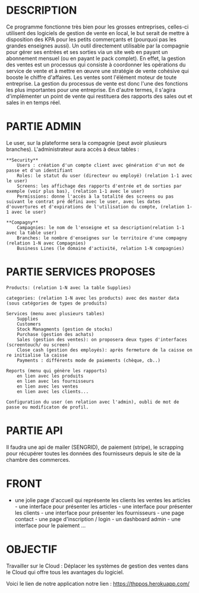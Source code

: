 
**DESCRIPTION**
=================

Ce programme fonctionne très bien pour les grosses entreprises, celles-ci utilisent des logiciels de gestion de vente en local, le but serait de mettre à disposition des KPA pour les petits commerçants et (pourquoi pas les grandes enseignes aussi). Un outil directement utilisable par la compagnie pour gérer ses entrées et ses sorties via un site web en payant un abonnement mensuel (ou en payant le pack complet). En effet, la gestion des ventes est un processus qui consiste à coordonner les opérations du service de vente et à mettre en œuvre une stratégie de vente cohésive qui booste le chiffre d'affaires. Les ventes sont l'élément moteur de toute entreprise. La gestion du processus de vente est donc l'une des fonctions les plus importantes pour une entreprise. En d'autre termes, il s'agira d'implémenter un point de vente qui restituera des rapports des sales out et sales in en temps réel.

**PARTIE ADMIN**
=================

Le user, sur la plateforme sera la compagnie (peut avoir plusieurs branches). L'administrateur aura accès à deux tables :

    **Security**
        Users : création d'un compte client avec génération d'un mot de passe et d'un identifiant
        Roles: le statut du user (directeur ou employé) (relation 1-1 avec le user)
        Screens: les affichage des rapports d'entrée et de sorties par exemple (voir plus bas), (relation 1-1 avec le user)
        Permissions: donne l'accès à la totalité des screens ou pas suivant le contrat pré défini avec le user, avec les dates d'ouvertures et d'expirations de l'utilisation du compte, (relation 1-1 avec le user)

    **Compagny**
        Campagnies: le nom de l'enseigne et sa description(relation 1-1 avec la table user)
        Branches: le nombre d'enseignes sur le territoire d'une compagny (relation 1-N avec Compagnies)
        Business Lines (le domaine d'activité, relation 1-N compagnies)

**PARTIE SERVICES PROPOSES**
=============================

    Products: (relation 1-N avec la table Supplies)

    categories: (relation 1-N avec les products) avec des master data (sous catégories de types de produits)

    Services (menu avec plusieurs tables)
        Supplies
        Customers
        Stock Managments (gestion de stocks)
        Purchase (gestion des achats)
        Sales (gestion des ventes): on proposera deux types d'interfaces (screentouch/ ou screen)
        Close cash (gestion des employés): après fermeture de la caisse on re initialise la caisse
        Payments : différents mode de paiements (chèque, cb..)

    Reports (menu qui génère les rapports)
        en lien avec les produits
        en lien avec les fournisseurs
        en lien avec les ventes
        en lien avec les clients...

    Configuration du user (en relation avec l'admin), oubli de mot de passe ou modificaton de profil.

**PARTIE API**
=================

Il faudra une api de mailer (SENGRID), de paiement (stripe), le scrapping pour récupérer toutes les données des fournisseurs depuis le site de la chambre des commerces.

**FRONT**
=================

- une jolie page d'accueil qui représente les clients les ventes les articles - une interface pour présenter les articles - une interface pour présenter les clients - une interface pour présenter les fournisseurs - une page contact - une page d'inscription / login - un dashboard admin - une interface pour le paiement ...

**OBJECTIF**
=================


Travailler sur le Cloud : Déplacer les systèmes de gestion des ventes dans le Cloud qui offre tous les avantages du logiciel.

Voici le lien de notre application notre lien : https://thppos.herokuapp.com/

